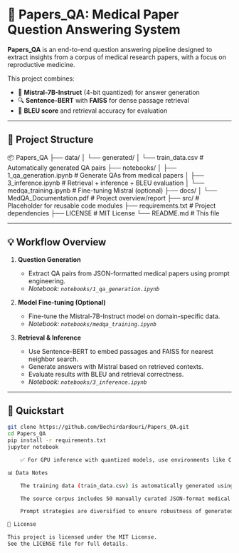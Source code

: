 # 🧠 Papers_QA: Medical Paper Question Answering System

**Papers_QA** is an end-to-end question answering pipeline designed to extract insights from a corpus of medical research papers, with a focus on reproductive medicine.

This project combines:

- 🧾 **Mistral-7B-Instruct** (4-bit quantized) for answer generation
- 🔍 **Sentence-BERT** with **FAISS** for dense passage retrieval
- 🧪 **BLEU score** and retrieval accuracy for evaluation

---

## 📁 Project Structure

📦 Papers_QA
├── data/
│   └── generated/
│       └── train_data.csv          # Automatically generated QA pairs
├── notebooks/
│   ├── 1_qa_generation.ipynb       # Generate QAs from medical papers
│   ├── 3_inference.ipynb           # Retrieval + inference + BLEU evaluation
│   └── medqa_training.ipynb        # Fine-tuning Mistral (optional)
├── docs/
│   └── MedQA_Documentation.pdf     # Project overview/report
├── src/                            # Placeholder for reusable code modules
├── requirements.txt                # Project dependencies
├── LICENSE                         # MIT License
└── README.md                       # This file


---

## 💡 Workflow Overview

1. **Question Generation**
   - Extract QA pairs from JSON-formatted medical papers using prompt engineering.
   - _Notebook: `notebooks/1_qa_generation.ipynb`_

2. **Model Fine-tuning (Optional)**
   - Fine-tune the Mistral-7B-Instruct model on domain-specific data.
   - _Notebook: `notebooks/medqa_training.ipynb`_

3. **Retrieval & Inference**
   - Use Sentence-BERT to embed passages and FAISS for nearest neighbor search.
   - Generate answers with Mistral based on retrieved contexts.
   - Evaluate results with BLEU and retrieval correctness.
   - _Notebook: `notebooks/3_inference.ipynb`_

---

## 🚀 Quickstart

```bash
git clone https://github.com/Bechirdardouri/Papers_QA.git
cd Papers_QA
pip install -r requirements.txt
jupyter notebook

    ✅ For GPU inference with quantized models, use environments like Colab, Kaggle, or a local CUDA setup.

📊 Data Notes

    The training data (train_data.csv) is automatically generated using the QA generation notebook.

    The source corpus includes 50 manually curated JSON-format medical papers.

    Prompt strategies are diversified to ensure robustness of generated QA pairs.

📄 License

This project is licensed under the MIT License.
See the LICENSE file for full details.
